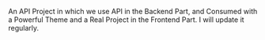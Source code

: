 An API Project in which we use API in the Backend Part, and Consumed with a Powerful Theme and a Real Project in the Frontend Part. I will update it regularly.
